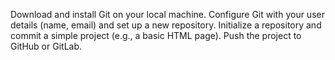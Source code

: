 Download and install Git on your local machine.
Configure Git with your user details (name, email) and set up a new repository.
Initialize a repository and commit a simple project (e.g., a basic HTML page).
Push the project to GitHub or GitLab.
